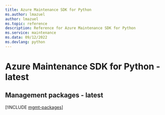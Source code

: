 ```yaml
---
title: Azure Maintenance SDK for Python
ms.author: lmazuel
author: lmazuel
ms.topic: reference
description: Reference for Azure Maintenance SDK for Python
ms.service: maintenance
ms.data: 09/12/2022
ms.devlang: python
---
```

# Azure Maintenance SDK for Python - latest

## Management packages - latest
[!INCLUDE [mgmt-packages](maintenance-mgmt-index.md)]